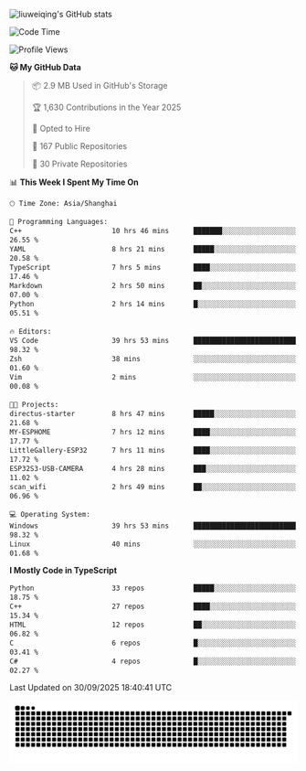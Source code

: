 ![liuweiqing's GitHub stats](https://github-readme-stats.vercel.app/api?username=14790897&show_icons=true&locale=cn&include_all_commits=true&count_private=true)

<!--START_SECTION:waka-->
![Code Time](http://img.shields.io/badge/Code%20Time-2%2C580%20hrs%2025%20mins-blue)

![Profile Views](http://img.shields.io/badge/Profile%20Views-38-blue)

**🐱 My GitHub Data** 

> 📦 2.9 MB Used in GitHub's Storage 
 > 
> 🏆 1,630 Contributions in the Year 2025
 > 
> 💼 Opted to Hire
 > 
> 📜 167 Public Repositories 
 > 
> 🔑 30 Private Repositories 
 > 
📊 **This Week I Spent My Time On** 

```text
🕑︎ Time Zone: Asia/Shanghai

💬 Programming Languages: 
C++                      10 hrs 46 mins      ███████░░░░░░░░░░░░░░░░░░   26.55 % 
YAML                     8 hrs 21 mins       █████░░░░░░░░░░░░░░░░░░░░   20.58 % 
TypeScript               7 hrs 5 mins        ████░░░░░░░░░░░░░░░░░░░░░   17.46 % 
Markdown                 2 hrs 50 mins       ██░░░░░░░░░░░░░░░░░░░░░░░   07.00 % 
Python                   2 hrs 14 mins       █░░░░░░░░░░░░░░░░░░░░░░░░   05.51 % 

🔥 Editors: 
VS Code                  39 hrs 53 mins      █████████████████████████   98.32 % 
Zsh                      38 mins             ░░░░░░░░░░░░░░░░░░░░░░░░░   01.60 % 
Vim                      2 mins              ░░░░░░░░░░░░░░░░░░░░░░░░░   00.08 % 

🐱‍💻 Projects: 
directus-starter         8 hrs 47 mins       █████░░░░░░░░░░░░░░░░░░░░   21.68 % 
MY-ESPHOME               7 hrs 12 mins       ████░░░░░░░░░░░░░░░░░░░░░   17.77 % 
LittleGallery-ESP32      7 hrs 11 mins       ████░░░░░░░░░░░░░░░░░░░░░   17.72 % 
ESP32S3-USB-CAMERA       4 hrs 28 mins       ███░░░░░░░░░░░░░░░░░░░░░░   11.02 % 
scan_wifi                2 hrs 49 mins       ██░░░░░░░░░░░░░░░░░░░░░░░   06.96 % 

💻 Operating System: 
Windows                  39 hrs 53 mins      █████████████████████████   98.32 % 
Linux                    40 mins             ░░░░░░░░░░░░░░░░░░░░░░░░░   01.68 % 
```

**I Mostly Code in TypeScript** 

```text
Python                   33 repos            █████░░░░░░░░░░░░░░░░░░░░   18.75 % 
C++                      27 repos            ████░░░░░░░░░░░░░░░░░░░░░   15.34 % 
HTML                     12 repos            ██░░░░░░░░░░░░░░░░░░░░░░░   06.82 % 
C                        6 repos             █░░░░░░░░░░░░░░░░░░░░░░░░   03.41 % 
C#                       4 repos             █░░░░░░░░░░░░░░░░░░░░░░░░   02.27 % 
```




 Last Updated on 30/09/2025 18:40:41 UTC
<!--END_SECTION:waka-->

<picture>
  <source media="(prefers-color-scheme: dark)" srcset="https://raw.githubusercontent.com/14790897/14790897/output/github-contribution-grid-snake-dark.svg" />
  <source media="(prefers-color-scheme: light)" srcset="https://raw.githubusercontent.com/14790897/14790897/output/github-contribution-grid-snake.svg" />
  <img alt="github-snake" src="https://raw.githubusercontent.com/14790897/14790897/output/github-contribution-grid-snake.svg" />
</picture>
